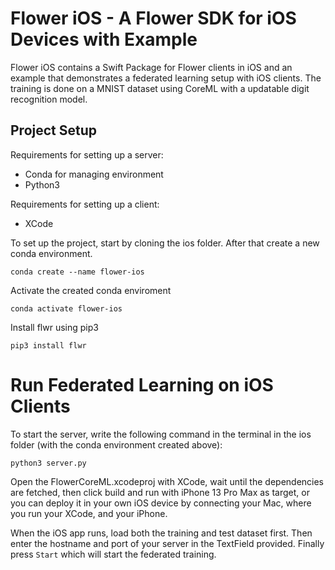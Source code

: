 # Flower iOS - A Flower SDK for iOS Devices with Example

Flower iOS contains a Swift Package for Flower clients in iOS and an example that demonstrates a federated learning setup with iOS clients. The training is done on a MNIST dataset using CoreML with a updatable digit recognition model.

## Project Setup

Requirements for setting up a server:

- Conda for managing environment
- Python3

Requirements for setting up a client:

- XCode

To set up the project, start by cloning the ios folder. After that create a new conda environment.

```shell
conda create --name flower-ios
```

Activate the created conda enviroment

```shell
conda activate flower-ios
```

Install flwr using pip3

```shell
pip3 install flwr
```

# Run Federated Learning on iOS Clients

To start the server, write the following command in the terminal in the ios folder (with the conda environment created above):

```shell
python3 server.py
```

Open the FlowerCoreML.xcodeproj with XCode, wait until the dependencies are fetched, then click build and run with iPhone 13 Pro Max as target, or you can deploy it in your own iOS device by connecting your Mac, where you run your XCode, and your iPhone.

When the iOS app runs, load both the training and test dataset first. Then enter the hostname and port of your server in the TextField provided. Finally press `Start` which will start the federated training.
